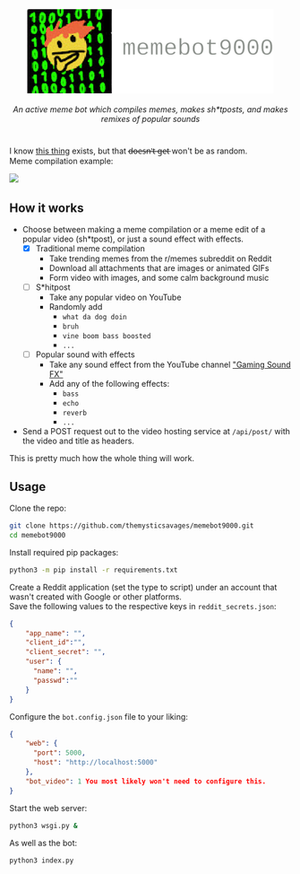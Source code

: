 <div align="center">
  <img src="https://raw.githubusercontent.com/ajskateboarder/stuff/main/this.png" height="150"> <br><br>
  <i>An active meme bot which compiles memes, makes sh*tposts, and makes remixes of popular sounds</i> <br>
  <h1></h1>
</div>

I know [this thing](https://github.com/sakkshm/MemeBot) exists, but that d̶o̶e̶s̶n̶'̶t̶ ̶g̶e̶t̶ won't be as random. <br>
Meme compilation example:

<a href="https://www.youtube.com/watch?v=n-1HtN4IPiE" target="blank"><img src="https://i.ytimg.com/vi/n-1HtN4IPiE/hqdefault.jpg?sqp=-oaymwEcCPYBEIoBSFXyq4qpAw4IARUAAIhCGAFwAcABBg==&rs=AOn4CLBG5aFk-WA9YvtNYbdzMdfmXJg_qA"></a>

## How it works
- Choose between making a meme compilation or a meme edit of a popular video (sh*tpost), or just a sound effect with effects.
  - [x] Traditional meme compilation
    - Take trending memes from the r/memes subreddit on Reddit
    - Download all attachments that are images or animated GIFs
    - Form video with images, and some calm background music
  - [ ] S*hitpost
    - Take any popular video on YouTube
    - Randomly add
      - `what da dog doin`
      - `bruh`
      - `vine boom bass boosted`
      - `...` 
  - [ ] Popular sound with effects
    - Take any sound effect from the YouTube channel ["Gaming Sound FX"](https://www.youtube.com/user/gamingsoundfx)
    - Add any of the following effects:
      - `bass`
      - `echo`
      - `reverb`
      - `...`  
- Send a POST request out to the video hosting service at `/api/post/` with the video and title as headers.

This is pretty much how the whole thing will work.

## Usage
Clone the repo:
```bash
git clone https://github.com/themysticsavages/memebot9000.git
cd memebot9000
```
Install required pip packages:
```bash
python3 -m pip install -r requirements.txt
```
Create a Reddit application (set the type to script) under an account that wasn't created with Google or other platforms. <br>
Save the following values to the respective keys in `reddit_secrets.json`:
```json
{
    "app_name": "",
    "client_id":"", 
    "client_secret": "",
    "user": {
      "name": "",
      "passwd":""
    }
}
```
Configure the `bot.config.json` file to your liking:
```json
{
    "web": {
      "port": 5000,
      "host": "http://localhost:5000"
    },
    "bot_video": 1 You most likely won't need to configure this.
}
```
Start the web server:
```bash
python3 wsgi.py &
```
As well as the bot:
```bash
python3 index.py
```

